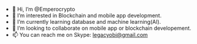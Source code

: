 - 👋 Hi, I’m @Emperocrypto
- 👀 I’m interested in Blockchain and mobile app development.
- 🌱 I’m currently learning database and machine learning(AI).
- 💞️ I’m looking to collaborate on mobile app or blockchain developement.
- 📫 You can reach me on Skype: legacyobi@gmail.com

<!---
Emperocrypto/Emperocrypto is a ✨ special ✨ repository because its `README.md` (this file) appears on your GitHub profile.
You can click the Preview link to take a look at your changes.
--->
